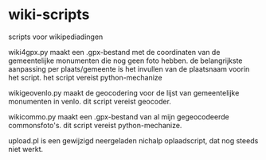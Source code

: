 # wiki-scripts
scripts voor wikipediadingen

wiki4gpx.py maakt een .gpx-bestand met de coordinaten van de gemeentelijke monumenten die nog geen foto hebben.
de belangrijkste aanpassing per plaats/gemeente is het invullen van de plaatsnaam voorin het script.
het script vereist python-mechanize

wikigeovenlo.py maakt de geocodering voor de lijst van gemeentelijke monumenten in venlo. dit script vereist geocoder.

wikicommo.py maakt een .gpx-bestand van al mijn gegeocodeerde commonsfoto's. dit script vereist python-mechanize.

upload.pl is een gewijzigd neergeladen nichalp oplaadscript, dat nog steeds niet werkt.
